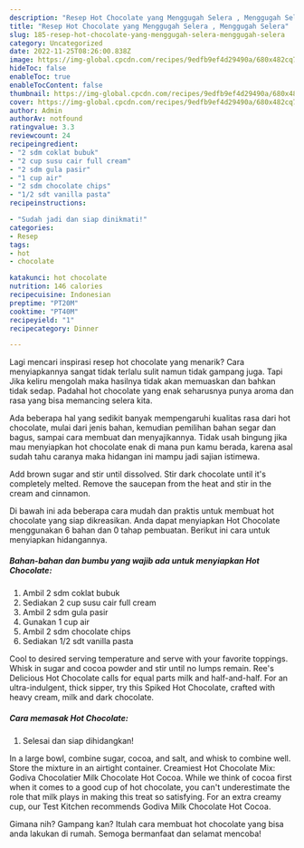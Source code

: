 ```yaml
---
description: "Resep Hot Chocolate yang Menggugah Selera , Menggugah Selera"
title: "Resep Hot Chocolate yang Menggugah Selera , Menggugah Selera"
slug: 185-resep-hot-chocolate-yang-menggugah-selera-menggugah-selera
category: Uncategorized
date: 2022-11-25T08:26:00.838Z
image: https://img-global.cpcdn.com/recipes/9edfb9ef4d29490a/680x482cq70/hot-chocolate-foto-resep-utama.jpg
hideToc: false
enableToc: true
enableTocContent: false
thumbnail: https://img-global.cpcdn.com/recipes/9edfb9ef4d29490a/680x482cq70/hot-chocolate-foto-resep-utama.jpg
cover: https://img-global.cpcdn.com/recipes/9edfb9ef4d29490a/680x482cq70/hot-chocolate-foto-resep-utama.jpg
author: Admin
authorAv: notfound
ratingvalue: 3.3
reviewcount: 24
recipeingredient:
- "2 sdm coklat bubuk"
- "2 cup susu cair full cream"
- "2 sdm gula pasir"
- "1 cup air"
- "2 sdm chocolate chips"
- "1/2 sdt vanilla pasta"
recipeinstructions:

- "Sudah jadi dan siap dinikmati!"
categories:
- Resep
tags:
- hot
- chocolate

katakunci: hot chocolate 
nutrition: 146 calories
recipecuisine: Indonesian
preptime: "PT20M"
cooktime: "PT40M"
recipeyield: "1"
recipecategory: Dinner

---
```



Lagi mencari inspirasi resep hot chocolate yang menarik? Cara menyiapkannya sangat tidak terlalu sulit namun tidak gampang juga. Tapi Jika keliru mengolah maka hasilnya tidak akan memuaskan dan bahkan tidak sedap. Padahal hot chocolate yang enak seharusnya punya aroma dan rasa yang bisa memancing selera kita.


Ada beberapa hal yang sedikit banyak mempengaruhi kualitas rasa dari hot chocolate, mulai dari jenis bahan, kemudian pemilihan bahan segar dan bagus, sampai cara membuat dan menyajikannya. Tidak usah bingung jika mau menyiapkan hot chocolate enak di mana pun kamu berada, karena asal sudah tahu caranya maka hidangan ini mampu jadi sajian istimewa.

Add brown sugar and stir until dissolved. Stir dark chocolate until it&#39;s completely melted. Remove the saucepan from the heat and stir in the cream and cinnamon.


Di bawah ini ada beberapa cara mudah dan praktis untuk membuat hot chocolate yang siap dikreasikan. Anda dapat menyiapkan Hot Chocolate menggunakan 6 bahan dan 0 tahap pembuatan. Berikut ini cara untuk menyiapkan hidangannya.

<!--inarticleads1-->

##### Bahan-bahan dan bumbu yang wajib ada untuk menyiapkan Hot Chocolate:

1. Ambil 2 sdm coklat bubuk
1. Sediakan 2 cup susu cair full cream
1. Ambil 2 sdm gula pasir
1. Gunakan 1 cup air
1. Ambil 2 sdm chocolate chips
1. Sediakan 1/2 sdt vanilla pasta


Cool to desired serving temperature and serve with your favorite toppings. Whisk in sugar and cocoa powder and stir until no lumps remain. Ree&#39;s Delicious Hot Chocolate calls for equal parts milk and half-and-half. For an ultra-indulgent, thick sipper, try this Spiked Hot Chocolate, crafted with heavy cream, milk and dark chocolate. 

<!--inarticleads2-->

##### Cara memasak Hot Chocolate:


1. Selesai dan siap dihidangkan!

In a large bowl, combine sugar, cocoa, and salt, and whisk to combine well. Store the mixture in an airtight container. Creamiest Hot Chocolate Mix: Godiva Chocolatier Milk Chocolate Hot Cocoa. While we think of cocoa first when it comes to a good cup of hot chocolate, you can&#39;t underestimate the role that milk plays in making this treat so satisfying. For an extra creamy cup, our Test Kitchen recommends Godiva Milk Chocolate Hot Cocoa. 

Gimana nih? Gampang kan? Itulah cara membuat hot chocolate yang bisa anda lakukan di rumah. Semoga bermanfaat dan selamat mencoba!
